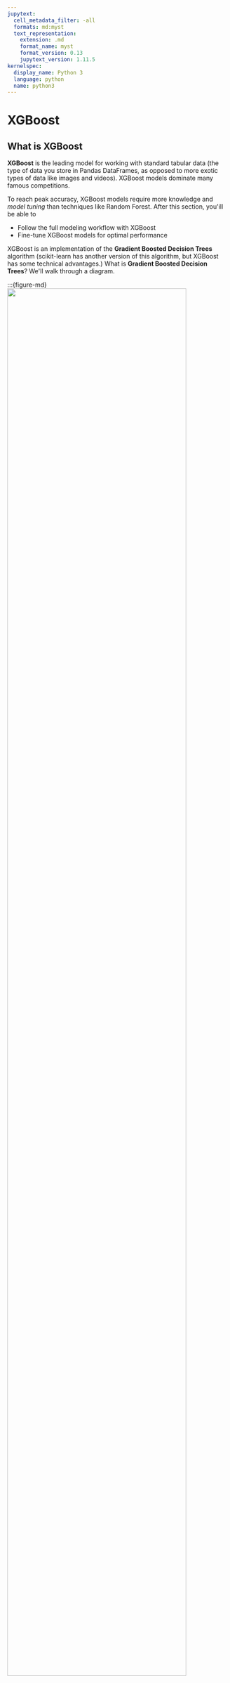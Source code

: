 ```yaml
---
jupytext:
  cell_metadata_filter: -all
  formats: md:myst
  text_representation:
    extension: .md
    format_name: myst
    format_version: 0.13
    jupytext_version: 1.11.5
kernelspec:
  display_name: Python 3
  language: python
  name: python3
---
```


# XGBoost

## What is XGBoost

**XGBoost** is the leading model for working with standard tabular data (the type of data you store in Pandas DataFrames, as opposed to more exotic types of data like images and videos). XGBoost models dominate many famous competitions. 

To reach peak accuracy, XGBoost models require more knowledge and  _model tuning_ than techniques like Random Forest. After this section, you'ill be able to 
- Follow the full modeling workflow with XGBoost 
- Fine-tune XGBoost models for optimal performance


XGBoost is an implementation of the **Gradient Boosted Decision Trees** algorithm (scikit-learn has another version of this algorithm, but XGBoost has some technical advantages.)  What is **Gradient Boosted Decision Trees**?  We'll walk through a diagram.

:::{figure-md}
<img src="../../../images/ml-advanced/xgboost/Gradient_boosted_decision_trees.png" width="90%" class="bg-white mb-1">

Gradient Boosted Decision Trees
:::

We go through cycles that repeatedly builds new models and combines them into an **ensemble** model.  We start the cycle by calculating the errors for each observation in the dataset.  We then build a new model to predict those.  We add predictions from this error-predicting model to the "ensemble of models."  

To make a prediction, we add the predictions from all previous models.  We can use these predictions to calculate new errors, build the next model, and add it to the ensemble.

There's one piece outside that cycle.  We need some base prediction to start the cycle. In practice, the initial predictions can be pretty naive. Even if it's predictions are wildly inaccurate, subsequent additions to the ensemble will address those errors.

This process may sound complicated, but the code to use it is straightforward. We'll fill in some additional explanatory details in the **model tuning** section below.

## Example

We will start with the data pre-loaded into **train_X**, **test_X**, **train_y**, **test_y**.

```{code-cell}
import pandas as pd
from sklearn.model_selection import train_test_split
from sklearn.impute import SimpleImputer
import warnings

warnings.filterwarnings('ignore')
data = pd.read_csv('../../assets/data/house_price_train.csv')
data.dropna(axis=0, subset=['SalePrice'], inplace=True)
y = data.SalePrice
X = data.drop(['SalePrice'], axis=1).select_dtypes(exclude=['object'])
train_X, test_X, train_y, test_y = train_test_split(X.values, y.values, test_size=0.25)

my_imputer = SimpleImputer()
train_X = my_imputer.fit_transform(train_X)
test_X = my_imputer.transform(test_X)
```

We build and fit a model just as we would in scikit-learn.

```{code-cell}
from xgboost import XGBRegressor

my_model = XGBRegressor()
# Add silent=True to avoid printing out updates with each cycle
my_model.fit(train_X, train_y, verbose=False)
```

We similarly evaluate a model and make predictions as we would do in scikit-learn.

```{code-cell}
# make predictions
predictions = my_model.predict(test_X)

from sklearn.metrics import mean_absolute_error
print("Mean Absolute Error : " + str(mean_absolute_error(predictions, test_y)))
```

## Model Tuning

### `n_estimators and early_stopping_rounds`

XGBoost has a few parameters that can dramatically affect your model's accuracy and training speed.  The first parameters you should understand are: `n_estimators and early_stopping_rounds`.

`n_estimators` specifies how many times to go through the modeling cycle described above.  

In the [underfitting vs overfitting graph](http://i.imgur.com/2q85n9s.png), n_estimators moves you further to the right.  Too low a value causes underfitting, which is inaccurate predictions on both training data and new data. Too large a value causes overfitting, which is accurate predictions on training data, but inaccurate predictions on new data (which is what we care about). You can experiment with your dataset to find the ideal.  Typical values range from 100-1000, though this depends a lot on the `learning rate` discussed below.

The argument `early_stopping_rounds` offers a way to automatically find the ideal value. Early stopping causes the model to stop iterating when the validation score stops improving, even if we aren't at the hard stop for n_estimators.  It's smart to set a high value for `n_estimators` and then use `early_stopping_rounds` to find the optimal time to stop iterating.

Since random chance sometimes causes a single round where validation scores don't improve, you need to specify a number for how many rounds of straight deterioration to allow before stopping.  `early_stopping_rounds = 5` is a reasonable value.  Thus we stop after 5 straight rounds of deteriorating validation scores.

Here is the code to fit with early_stopping:

```{code-cell}
my_model = XGBRegressor(n_estimators=1000)
my_model.fit(train_X, train_y, early_stopping_rounds=5, 
             eval_set=[(test_X, test_y)], verbose=False)
```

When using `early_stopping_rounds`, you need to set aside some of your data for checking the number of rounds to use.  If you later want to fit a model with all of your data, set `n_estimators` to whatever value you found to be optimal when run with early stopping.

### learning_rate
Here's a subtle but important trick for better XGBoost models:

Instead of getting predictions by simply adding up the predictions from each component model, we will multiply the predictions from each model by a small number before adding them in.  This means each tree we add to the ensemble helps us less.  In practice, this reduces the model's propensity to overfit.

So, you can use a higher value of `n_estimators` without overfitting.  If you use early stopping, the appropriate number of trees will be set automatically.

In general, a small learning rate (and large number of estimators) will yield more accurate XGBoost models, though it will also take the model longer to train since it does more iterations through the cycle.

Modifying the example above to include a learing rate would yield the following code:

```{code-cell}
my_model = XGBRegressor(n_estimators=1000, learning_rate=0.05)
my_model.fit(train_X, train_y, early_stopping_rounds=5, 
             eval_set=[(test_X, test_y)], verbose=False)
```

### `n_jobs`
On larger datasets where runtime is a consideration, you can use parallelism to build your models faster.  It's common to set the parameter `n_jobs` equal to the number of cores on your machine.  On smaller datasets, this won't help. 

The resulting model won't be any better, so micro-optimizing for fitting time is typically nothing but a distraction. But, it's useful in large datasets where you would otherwise spend a long time waiting during the `fit` command.

XGBoost has a multitude of other parameters, but these will go a very long way in helping you fine-tune your XGBoost model for optimal performance.

## Conclusion
XGBoost is currently the dominant algorithm for building accurate models on conventional data (also called tabular or strutured data).  Go apply it to improve your models!

## Your turn! 🚀

TBD

## Acknowledgments

Thanks to [DanB](https://www.kaggle.com/dansbecker) for creating the open-source course [XGBoost](https://www.kaggle.com/code/dansbecker/xgboost/input?select=train.csv). It inspires the majority of the content in this chapter.